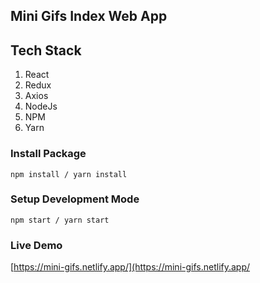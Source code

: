 ## Mini Gifs Index Web App

## Tech Stack

1. React
1. Redux 
1. Axios
1. NodeJs
1. NPM
1. Yarn

### Install Package

```
npm install / yarn install
```

### Setup Development Mode

```
npm start / yarn start
```

### Live Demo
[https://mini-gifs.netlify.app/](https://mini-gifs.netlify.app/
